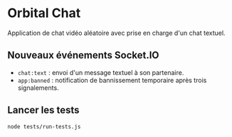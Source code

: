 # Orbital Chat

Application de chat vidéo aléatoire avec prise en charge d'un chat textuel.

## Nouveaux événements Socket.IO

- `chat:text` : envoi d'un message textuel à son partenaire.
- `app:banned` : notification de bannissement temporaire après trois signalements.

## Lancer les tests

```bash
node tests/run-tests.js
```
